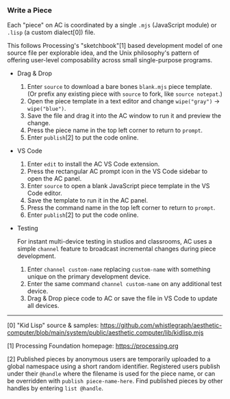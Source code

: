 ### Write a Piece

Each "piece" on AC is coordinated by a single `.mjs` (JavaScript module) or
`.lisp` (a custom dialect[0]) file.

This follows Processing's "sketchbook"[1] based development model of one source
file per explorable idea, and the Unix philosophy's pattern of offering
user-level composability across small single-purpose programs.

  - Drag & Drop

    1. Enter `source` to download a bare bones `blank.mjs` piece template.  
       (Or prefix any existing piece with `source` to fork, like `source notepat`.)
    2. Open the piece template in a text editor and change `wipe("gray")` -> `wipe("blue")`.
    3. Save the file and drag it into the AC window to run it and preview the
       change.
    4. Press the piece name in the top left corner to return to `prompt`.
    5. Enter `publish`[2] to put the code online.

  - VS Code

    1. Enter `edit` to install the AC VS Code extension.
    2. Press the rectangular AC prompt icon in the VS Code sidebar to open the
       AC panel.
    3. Enter `source` to open a blank JavaScript piece template in the VS Code
       editor.
    4. Save the template to run it in the AC panel.
    5. Press the command name in the top left corner to return to `prompt`.
    6. Enter `publish`[2] to put the code online.

  - Testing

    For instant multi-device testing in studios and classrooms, AC uses a simple
    `channel` feature to broadcast incremental changes during piece development.

    1. Enter `channel custom-name` replacing `custom-name` with something unique
       on the primary development device.  
    2. Enter the same command `channel custom-name` on any additional test device.
    3. Drag & Drop piece code to AC or save the file in VS Code to update all
       devices.

---

[0] "Kid Lisp" source & samples:
     https://github.com/whistlegraph/aesthetic-computer/blob/main/system/public/aesthetic.computer/lib/kidlisp.mjs
     
[1] Processing Foundation homepage: https://processing.org

[2] Published pieces by anonymous users are temporarily uploaded to a global
    namespace using a short random identifier. Registered users publish under
    their `@handle` where the filename is used for the piece name, or can be
    overridden with `publish piece-name-here`. Find published pieces by other
    handles by entering `list @handle`.